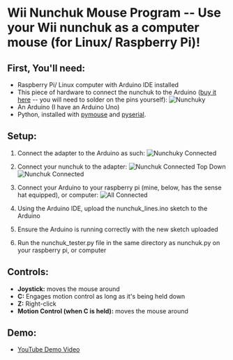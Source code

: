 # Wii Nunchuk Mouse Program -- Use your Wii nunchuk as a computer mouse (for Linux/ Raspberry Pi)!

## First, You'll need:
* Raspberry Pi/ Linux computer with Arduino IDE installed
* This piece of hardware to connect the nunchuk to the Arduino ([buy it here](https://www.amazon.com/Adafruit-Nunchucky-Nunchuck-Breakout-Adapter/dp/B00NAY3N1G) -- you will need to solder on the pins yourself):
![Nunchuky](images/AdapterNunchuky.jpg)
* An Arduino (I have an Arduino Uno)
* Python, installed with [pymouse](https://pypi.org/project/PyMouse/#files) and [pyserial](https://pythonhosted.org/pyserial/).

## Setup:
1. Connect the adapter to the Arduino as such:
![Nunchuky Connected](images/NunchukyConnected.jpg)

2. Connect your nunchuk to the adapter:
![Nunchuk Connected Top Down](images/NunchukConnectedTopDown.jpg)
![Nunchuk Connected](images/NunchukConnected.jpg)

3. Connect your Arduino to your raspberry pi (mine, below, has the sense hat equipped), or computer:
![All Connected](images/AllConnected.jpg)

4. Using the Arduino IDE, upload the nunchuk_lines.ino sketch to the Arduino

5. Ensure the Arduino is running correctly with the new sketch uploaded

6. Run the nunchuk_tester.py file in the same directory as nunchuk.py on your raspberry pi, or computer

## Controls:
* **Joystick:** moves the mouse around
* **C:** Engages motion control as long as it's being held down
* **Z:** Right-click
* **Motion Control (when C is held):** moves the mouse around

## Demo:
* [YouTube Demo Video](https://youtu.be/ExCjDEq3abY)
